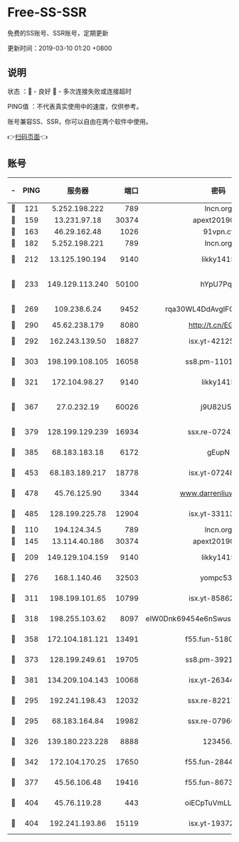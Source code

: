 # Free-SS-SSR

免费的SS账号、SSR账号，定期更新

更新时间：2019-03-10 01:20 +0800

## 说明

状态     ：🙂 - 良好 🙁 - 多次连接失败或连接超时

PING值   ：不代表真实使用中的速度，仅供参考。

账号兼容SS、SSR，你可以自由在两个软件中使用。

👉[扫码页面](https://liesauer.github.io/Free-SS-SSR/)👈

## 账号

|-|PING|服务器|端口|密码|加密方式|区域|
|:----:|:----:|:-----:|-----:|:----:|:----:|:----:|
|🙂|121|5.252.198.222|789|lncn.org|rc4|JP|
|🙂|159|13.231.97.18|30374|apext2019006|chacha20|JP|
|🙂|163|46.29.162.48|1026|91vpn.cf|rc4-md5|RU|
|🙂|182|5.252.198.221|789|lncn.org|rc4|JP|
|🙂|212|13.125.190.194|9140|likky1415|aes-256-cfb|KR|
|🙂|233|149.129.113.240|50100|hYpU7PqP|chacha20-ietf-poly1305|CN|
|🙂|269|109.238.6.24|9452|rqa30WL4DdAvgIFG6Fs3znzTa|aes-256-cfb|FR|
|🙂|290|45.62.238.179|8080|http://t.cn/EGJIyrl|rc4-md5|CA|
|🙂|292|162.243.139.50|18827|isx.yt-42125890|aes-256-cfb|US|
|🙂|303|198.199.108.105|16058|ss8.pm-11016840|aes-256-cfb|US|
|🙂|321|172.104.98.27|9140|likky1415|aes-256-cfb|JP|
|🙂|367|27.0.232.19|60026|j9U82U53|xchacha20-ietf-poly1305|HK|
|🙂|379|128.199.129.239|16934|ssx.re-07242436|aes-256-cfb|SG|
|🙂|385|68.183.183.18|6172|gEupN|aes-256-cfb|SG|
|🙂|453|68.183.189.217|18778|isx.yt-07248884|aes-256-cfb|SG|
|🙂|478|45.76.125.90|3344|www.darrenliuwei.com|aes-256-cfb|AU|
|🙂|485|128.199.225.78|12904|isx.yt-33113318|aes-256-cfb|SG|
|🙂|110|194.124.34.5|789|lncn.org|rc4|JP|
|🙂|145|13.114.40.186|30374|apext2019006|chacha20|JP|
|🙂|209|149.129.104.159|9140|likky1415|aes-256-cfb|HK|
|🙂|276|168.1.140.46|32503|yompc535|aes-256-cfb|AU|
|🙂|311|198.199.101.65|10799|isx.yt-85862163|aes-256-cfb|US|
|🙂|318|198.255.103.62|8097|eIW0Dnk69454e6nSwuspv9DmS201tQ0D|aes-256-cfb|US|
|🙂|358|172.104.181.121|13491|f55.fun-51808653|aes-256-cfb|SG|
|🙂|373|128.199.249.61|19705|ss8.pm-39219845|aes-256-cfb|SG|
|🙂|381|134.209.104.143|10068|isx.yt-26344143|aes-256-cfb|SG|
|🙁|295|192.241.198.43|12032|ssx.re-82217458|aes-256-cfb|US|
|🙁|295|68.183.164.84|19982|ssx.re-07966626|aes-256-cfb|US|
|🙁|326|139.180.223.228|8888|123456..|aes-256-cfb|JP|
|🙁|342|172.104.170.25|17650|f55.fun-28443549|aes-256-cfb|SG|
|🙁|377|45.56.106.48|19416|f55.fun-86730794|aes-256-cfb|US|
|🙁|404|45.76.119.28|443|oiECpTuVmLLxk4Ts|aes-256-cfb|AU|
|🙁|404|192.241.193.86|15119|isx.yt-19372058|aes-256-cfb|US|
